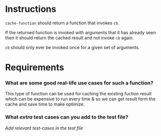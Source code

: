# Instructions

`cache-function` should return a function that invokes `cb`.

If the returned function is invoked with arguments that it has already seen
then it should return the cached result and not invoke `cb` again.

`cb` should only ever be invoked once for a given set of arguments.

# Requirements

### **What are some good real-life use cases for such a function?**

This type of function can be used for caching the existing fuction result
which can be expensive to run every time & so we can get result form the cache
and save time to make optimize.

### **What _extra_ test cases can you add to the test file?**

_Add relevant test-cases in the test file_
